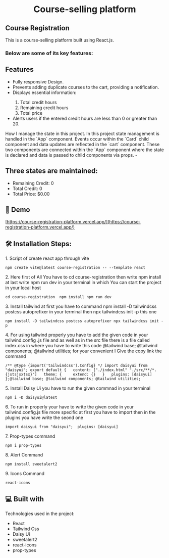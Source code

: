 <h1 align="center" id="title">Course-selling platform</h1>

<p id="description"><h2>Course Registration</h2> This is a course-selling platform built using React.js. <h3>Below are some of its key features:</h3> <h2>Features</h2>
    <ul>
        <li>Fully responsive Design.</li>
        <li>Prevents adding duplicate courses to the cart, providing a notification.</li>
        <li>Displays essential information:</li>
        <ol>
            <li>Total credit hours</li>
            <li>Remaining credit hours</li>
            <li>Total price</li>
        </ol>
        <li>Alerts users if the entered credit hours are less than 0 or greater than 20.</li>
    </ul> How I manage the state in this project. In this project state management is handled in the `App` component. Events occur within the `Card` child component and data updates are reflected in the `cart` component. These two components are connected within the `App` component where the state is declared and data is passed to child components via props. - <h2>Three states are maintained: </h2>
    <ul>
        <li>
            Remaining Credit: <span id="remaining-credit">0</span>
        </li>
        <li>
            Total Credit: <span id="total-credit">0</span>
        </li>
        <li>
            Total Price: <span id="total-price">$0.00</span>
        </li>
    </ul></p>

<h2>🚀 Demo</h2>

[https://course-registration-platform.vercel.app/](https://course-registration-platform.vercel.app/)

<h2>🛠️ Installation Steps:</h2>

<p>1. Script of create react app through vite</p>

```
npm create vite@latest course-registration -- --template react
```

<p>2. Here first of All You have to cd course-registration then write npm install at last write npm run dev in your terminal in which You can start the project in your local host</p>

```
cd course-registration  npm install npm run dev
```

<p>3. Install tailwind at first you have to command npm install -D tailwindcss postcss autoprefixer in your terminal then npx tailwindcss init -p this one</p>

```
npm install -D tailwindcss postcss autoprefixer npx tailwindcss init -p
```

<p>4. For using tailwind properly you have to add the given code in your tailwind.config .js file and as well as in the src file there is a file called index.css in where you have to write this code @tailwind base; @tailwind components; @tailwind utilities; for your convenient I Give the copy link the command</p>

```
/** @type {import('tailwindcss').Config} */ import daisyui from "daisyui"; export default {   content: ["./index.html" "./src/**/*.{jstsjsxtsx}"]   theme: {     extend: {}   }   plugins: [daisyui] };@tailwind base; @tailwind components; @tailwind utilities;
```

<p>5. Install Daisy Ui you have to run the given commnad in your terminal</p>

```
npm i -D daisyui@latest
```

<p>6. To run in properly your have to write the given code in your tailwind.config.js file more specific at first you have to import then in the plugins you have write the seond one</p>

```
import daisyui from "daisyui";  plugins: [daisyui]
```

<p>7. Prop-types command</p>

```
npm i prop-types
```

<p>8. Alert Command</p>

```
npm install sweetalert2
```

<p>9. Icons Command</p>

```
react-icons
```

<h2>💻 Built with</h2>

Technologies used in the project:

- React
- Tailwind Css
- Daisy Ui
- sweetalert2
- react-icons
- prop-types
